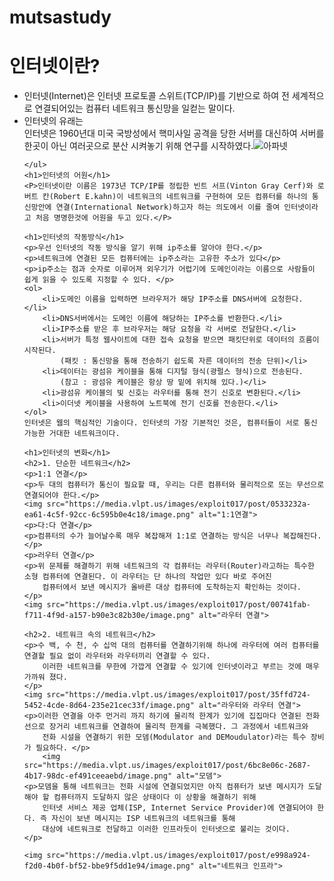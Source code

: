 # mutsastudy
<h1>인터넷이란?</h1>
    <ul>
        <li>인터넷(Internet)은 인터넷 프로토콜 스위트(TCP/IP)를 기반으로 하여 전 세계적으로 연결되어있는 컴퓨터 네트워크 통신망을 일컫는 말이다.</li>
        <li>인터넷의 유래는</li>
        인터넷은 1960년대 미국 국방성에서 핵미사일 공격을 당한 서버를 대신하여 서버를 한곳이 아닌 여러곳으로 분산 시켜놓기 위해 연구를 시작하였다.<img src="https://media.vlpt.us/images/exploit017/post/3ee8db40-a440-47e4-bf54-03c9bbf6162e/image.png" alt="아파넷">
        
        
    </ul>
    <h1>인터넷의 어원</h1>
    <P>인터넷이란 이름은 1973년 TCP/IP를 정립한 빈트 서프(Vinton Gray Cerf)와 로버트 칸(Robert E.kahn)이 네트워크의 네트워크를 구현하여 모든 컴퓨터를 하나의 통신망안에 연결(International Network)하고자 하는 의도에서 이를 줄여 인터넷이라고 처음 명명한것에 어원을 두고 있다.</P>
    
    <h1>인터넷의 작동방식</h1>
    <p>우선 인터넷의 작동 방식을 알기 위해 ip주소를 알아야 한다.</p>
    <p>네트워크에 연결된 모든 컴퓨터에는 ip주소라는 고유한 주소가 있다</p>
    <p>ip주소는 점과 숫자로 이루어져 외우기가 어렵기에 도메인이라는 이름으로 사람들이 쉽게 읽을 수 있도록 지정할 수 있다. </p>
    <ol>
        <li>도메인 이름을 입력하면 브라우저가 해당 IP주소를 DNS서버에 요청한다.</li>
        <li>DNS서버에서는 도메인 이름에 해당하는 IP주소를 반환한다.</li>
        <li>IP주소를 받은 후 브라우저는 해당 요청을 각 서버로 전달한다.</li>
        <li>서버가 특정 웹사이트에 대한 접속 요청을 받으면 패킷단위로 데이터의 흐름이 시작된다.
            (패킷 : 통신망을 통해 전송하기 쉽도록 자른 데이터의 전송 단위)</li>
        <li>데이터는 광섬유 케이블을 통해 디지털 형식(광펄스 형식)으로 전송된다.
            (참고 : 광섬유 케이블은 항상 땅 밑에 위치해 있다.)</li>
        <li>광섬유 케이블의 빛 신호는 라우터를 통해 전기 신호로 변환된다.</li>
        <li>이더넷 케이블을 사용하여 노트북에 전기 신호를 전송한다.</li>
    </ol>
    인터넷은 웹의 핵심적인 기술이다. 인터넷의 가장 기본적인 것은, 컴퓨터들이 서로 통신 가능한 거대한 네트워크이다.

    <h1>인터넷의 변화</h1>
    <h2>1. 단순한 네트워크</h2>
    <p>1:1 연결</p>
    <p>두 대의 컴퓨터가 통신이 필요할 때, 우리는 다른 컴퓨터와 물리적으로 또는 무선으로 연결되어야 한다.</p>
    <img src="https://media.vlpt.us/images/exploit017/post/0533232a-ea61-4c5f-92cc-6c595b0e4c18/image.png" alt="1:1연결">
    <p>다:다 연결</p>
    <p>컴퓨터의 수가 늘어날수록 매우 복잡해져 1:1로 연결하는 방식은 너무나 복잡해진다.</p>
    <p>러우터 연결</p>
    <p>위 문제를 해결하기 위해 네트워크의 각 컴퓨터는 라우터(Router)라고하는 특수한 소형 컴퓨터에 연결된다. 이 라우터는 단 하나의 작업만 있다 바로 주어진
        컴퓨터에서 보낸 메시지가 올바른 대상 컴퓨터에 도착하는지 확인하는 것이다.
    </p>
    <img src="https://media.vlpt.us/images/exploit017/post/00741fab-f711-4f9d-a157-b90e3c82b30e/image.png" alt="라우터 연결">

    <h2>2. 네트워크 속의 네트워크</h2>
    <p>수 백, 수 천, 수 십억 대의 컴퓨터를 연결하기위해 하나에 라우터에 여러 컴퓨터를 연결할 필요 없이 라우터와 라우터끼리 연결할 수 있다. 
        이러한 네트워크를 무한에 가깝게 연결할 수 있기에 인터넷이라고 부르는 것에 매우가까워 졌다.
    </p>
    <img src="https://media.vlpt.us/images/exploit017/post/35ffd724-5452-4cde-8d64-235e21cec33f/image.png" alt="라우터와 라우터 연결">
    <p>이러한 연결을 아주 먼거리 까지 하기에 물리적 한계가 있기에 집집마다 연결된 전화선으로 장거리 네트워크를 연결하여 물리적 한계를 극복했다. 그 과정에서 네트워크와
        전화 시설을 연결하기 위한 모뎀(Modulator and DEMoudulator)라는 특수 장비가 필요하다. </p>
        <img src="https://media.vlpt.us/images/exploit017/post/6bc8e06c-2687-4b17-98dc-ef491ceeaebd/image.png" alt="모뎀">
    <p>모뎀을 통해 네트워크는 전화 시설에 연결되었지만 아직 컴퓨터가 보낸 메시지가 도달해야 할 컴퓨터까지 도달하지 않은 상태이다 이 상황을 해결하기 위해
        인터넷 서비스 제공 업체(ISP, Internet Service Provider)에 연결되어야 한다. 즉 자신이 보낸 메시지는 ISP 네트워크의 네트워크를 통해
        대상에 네트워크로 전달하고 이러한 인프라듯이 인터넷으로 불리는 것이다.
    </p>

    <img src="https://media.vlpt.us/images/exploit017/post/e998a924-f2d0-4b0f-bf52-bbe9f5dd1e94/image.png" alt="네트워크 인프라">
